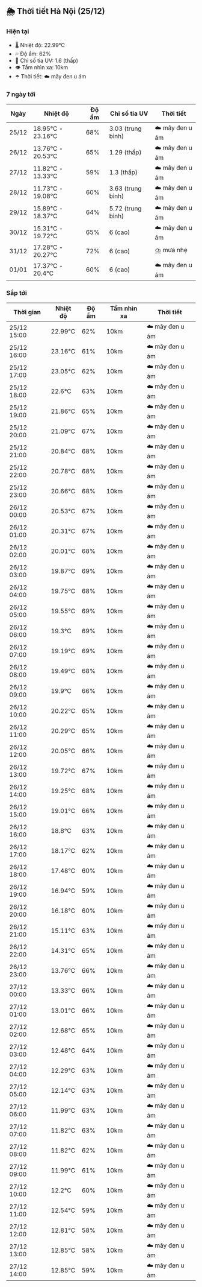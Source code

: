 ## 🌦️ Thời tiết Hà Nội (25/12)

### Hiện tại

- 🌡️ Nhiệt độ: 22.99℃
- 💦 Độ ẩm: 62%
- 🌟 Chỉ số tia UV: 1.6 (thấp)
- 👁️ Tầm nhìn xa: 10km
- ☂️ Thời tiết: ☁️ mây đen u ám

### 7 ngày tới

| Ngày | Nhiệt độ | Độ ẩm | Chỉ số tia UV | Thời tiết |
| --- | --- | --- | --- | --- |
| 25/12 | 18.95℃ - 23.16℃ | 68% | 3.03 (trung bình) | ☁️ mây đen u ám |
| 26/12 | 13.76℃ - 20.53℃ | 65% | 1.29 (thấp) | ☁️ mây đen u ám |
| 27/12 | 11.82℃ - 13.33℃ | 59% | 1.3 (thấp) | ☁️ mây đen u ám |
| 28/12 | 11.73℃ - 19.08℃ | 60% | 3.63 (trung bình) | ☁️ mây đen u ám |
| 29/12 | 15.89℃ - 18.37℃ | 64% | 5.72 (trung bình) | ☁️ mây đen u ám |
| 30/12 | 15.31℃ - 19.72℃ | 65% | 6 (cao) | ☁️ mây đen u ám |
| 31/12 | 17.28℃ - 20.27℃ | 72% | 6 (cao) | ⛈️ mưa nhẹ |
| 01/01 | 17.37℃ - 20.4℃ | 60% | 6 (cao) | ☁️ mây đen u ám |

### Sắp tới

| Thời gian | Nhiệt độ | Độ ẩm | Tầm nhìn xa | Thời tiết |
| --- | --- | --- | --- | --- |
| 25/12 15:00 | 22.99℃ | 62% | 10km | ☁️ mây đen u ám |
| 25/12 16:00 | 23.16℃ | 61% | 10km | ☁️ mây đen u ám |
| 25/12 17:00 | 23.05℃ | 62% | 10km | ☁️ mây đen u ám |
| 25/12 18:00 | 22.6℃ | 63% | 10km | ☁️ mây đen u ám |
| 25/12 19:00 | 21.86℃ | 65% | 10km | ☁️ mây đen u ám |
| 25/12 20:00 | 21.09℃ | 67% | 10km | ☁️ mây đen u ám |
| 25/12 21:00 | 20.84℃ | 68% | 10km | ☁️ mây đen u ám |
| 25/12 22:00 | 20.78℃ | 68% | 10km | ☁️ mây đen u ám |
| 25/12 23:00 | 20.66℃ | 68% | 10km | ☁️ mây đen u ám |
| 26/12 00:00 | 20.53℃ | 67% | 10km | ☁️ mây đen u ám |
| 26/12 01:00 | 20.31℃ | 67% | 10km | ☁️ mây đen u ám |
| 26/12 02:00 | 20.01℃ | 68% | 10km | ☁️ mây đen u ám |
| 26/12 03:00 | 19.87℃ | 69% | 10km | ☁️ mây đen u ám |
| 26/12 04:00 | 19.75℃ | 68% | 10km | ☁️ mây đen u ám |
| 26/12 05:00 | 19.55℃ | 69% | 10km | ☁️ mây đen u ám |
| 26/12 06:00 | 19.3℃ | 69% | 10km | ☁️ mây đen u ám |
| 26/12 07:00 | 19.19℃ | 69% | 10km | ☁️ mây đen u ám |
| 26/12 08:00 | 19.49℃ | 68% | 10km | ☁️ mây đen u ám |
| 26/12 09:00 | 19.9℃ | 66% | 10km | ☁️ mây đen u ám |
| 26/12 10:00 | 20.22℃ | 65% | 10km | ☁️ mây đen u ám |
| 26/12 11:00 | 20.29℃ | 65% | 10km | ☁️ mây đen u ám |
| 26/12 12:00 | 20.05℃ | 66% | 10km | ☁️ mây đen u ám |
| 26/12 13:00 | 19.72℃ | 67% | 10km | ☁️ mây đen u ám |
| 26/12 14:00 | 19.25℃ | 68% | 10km | ☁️ mây đen u ám |
| 26/12 15:00 | 19.01℃ | 66% | 10km | ☁️ mây đen u ám |
| 26/12 16:00 | 18.8℃ | 63% | 10km | ☁️ mây đen u ám |
| 26/12 17:00 | 18.17℃ | 62% | 10km | ☁️ mây đen u ám |
| 26/12 18:00 | 17.48℃ | 60% | 10km | ☁️ mây đen u ám |
| 26/12 19:00 | 16.94℃ | 59% | 10km | ☁️ mây đen u ám |
| 26/12 20:00 | 16.18℃ | 60% | 10km | ☁️ mây đen u ám |
| 26/12 21:00 | 15.11℃ | 63% | 10km | ☁️ mây đen u ám |
| 26/12 22:00 | 14.31℃ | 65% | 10km | ☁️ mây đen u ám |
| 26/12 23:00 | 13.76℃ | 66% | 10km | ☁️ mây đen u ám |
| 27/12 00:00 | 13.33℃ | 66% | 10km | ☁️ mây đen u ám |
| 27/12 01:00 | 13.01℃ | 66% | 10km | ☁️ mây đen u ám |
| 27/12 02:00 | 12.68℃ | 65% | 10km | ☁️ mây đen u ám |
| 27/12 03:00 | 12.48℃ | 64% | 10km | ☁️ mây đen u ám |
| 27/12 04:00 | 12.29℃ | 63% | 10km | ☁️ mây đen u ám |
| 27/12 05:00 | 12.14℃ | 63% | 10km | ☁️ mây đen u ám |
| 27/12 06:00 | 11.99℃ | 63% | 10km | ☁️ mây đen u ám |
| 27/12 07:00 | 11.82℃ | 63% | 10km | ☁️ mây đen u ám |
| 27/12 08:00 | 11.82℃ | 62% | 10km | ☁️ mây đen u ám |
| 27/12 09:00 | 11.99℃ | 61% | 10km | ☁️ mây đen u ám |
| 27/12 10:00 | 12.2℃ | 60% | 10km | ☁️ mây đen u ám |
| 27/12 11:00 | 12.54℃ | 59% | 10km | ☁️ mây đen u ám |
| 27/12 12:00 | 12.81℃ | 58% | 10km | ☁️ mây đen u ám |
| 27/12 13:00 | 12.85℃ | 58% | 10km | ☁️ mây đen u ám |
| 27/12 14:00 | 12.85℃ | 59% | 10km | ☁️ mây đen u ám |
